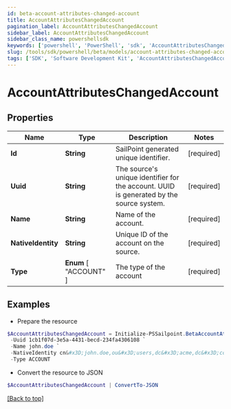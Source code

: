 ```yaml
---
id: beta-account-attributes-changed-account
title: AccountAttributesChangedAccount
pagination_label: AccountAttributesChangedAccount
sidebar_label: AccountAttributesChangedAccount
sidebar_class_name: powershellsdk
keywords: ['powershell', 'PowerShell', 'sdk', 'AccountAttributesChangedAccount', 'BetaAccountAttributesChangedAccount'] 
slug: /tools/sdk/powershell/beta/models/account-attributes-changed-account
tags: ['SDK', 'Software Development Kit', 'AccountAttributesChangedAccount', 'BetaAccountAttributesChangedAccount']
---
```



# AccountAttributesChangedAccount

## Properties

Name | Type | Description | Notes
------------ | ------------- | ------------- | -------------
**Id** | **String** | SailPoint generated unique identifier. | [required]
**Uuid** | **String** | The source's unique identifier for the account. UUID is generated by the source system. | [required]
**Name** | **String** | Name of the account. | [required]
**NativeIdentity** | **String** | Unique ID of the account on the source. | [required]
**Type** |  **Enum** [  "ACCOUNT" ] | The type of the account | [required]

## Examples

- Prepare the resource
```powershell
$AccountAttributesChangedAccount = Initialize-PSSailpoint.BetaAccountAttributesChangedAccount  -Id 52170a74-ca89-11ea-87d0-0242ac130003 `
 -Uuid 1cb1f07d-3e5a-4431-becd-234fa4306108 `
 -Name john.doe `
 -NativeIdentity cn&#x3D;john.doe,ou&#x3D;users,dc&#x3D;acme,dc&#x3D;com `
 -Type ACCOUNT
```

- Convert the resource to JSON
```powershell
$AccountAttributesChangedAccount | ConvertTo-JSON
```


[[Back to top]](#) 

